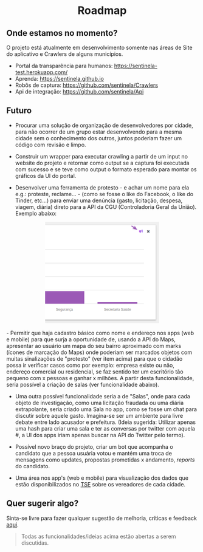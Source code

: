 
<h1 align="center"> Roadmap </h1>


<h2>Onde estamos no momento?</h2>
O projeto está atualmente em desenvolvimento somente nas áreas de Site do aplicativo e Crawlers de alguns municípios.

- Portal da transparência para humanos: https://sentinela-test.herokuapp.com/
- Aprenda: https://sentinela.github.io
- Robôs de captura: https://github.com/sentinela/Crawlers
- Api de integração: https://github.com/sentinela/Api

<h2>Futuro</h2>

- Procurar uma solução de organização de desenvolvedores por cidade, para não ocorrer de um grupo estar desenvolvendo para a mesma cidade sem o conhecimento dos outros, juntos poderiam fazer um código com revisão e limpo.

- Construir um wrapper para executar crawling a partir de um input no website do projeto e retornar como output se a captura foi executada com sucesso e se teve como output o formato esperado para montar os gráficos da UI do portal.  

- Desenvolver uma ferramenta de protesto - e achar um nome para ela e.g.: proteste, reclame... - (como se fosse o like do Facebook, o like do Tinder, etc...) para enviar uma denúncia (gasto, licitação, despesa, viagem, diária) direto para a API da CGU (Controladoria Geral da União). Exemplo abaixo:
<p align="center">
  <img width="300" src="./proteste-feature.png" alt="Imagem exemplificando a funcionalidade de protestar com o ícone de um megafone."/>
</p>
- Permitir que haja cadastro básico como nome e endereço nos apps (web e mobile) para que surja a oportunidade de, usando a API do Maps, apresentar ao usuário um mapa do seu bairro aproximado com marks (ícones de marcação do Maps) onde poderiam ser marcados objetos com muitas sinalizações de "protesto" (ver item acima) para que o cidadão possa ir verificar casos como por exemplo: empresa existe ou não, endereço comercial ou residencial, se faz sentido ter um escritório tão pequeno com x pessoas e ganhar x milhões. A partir desta funcionalidade, seria possível a criação de salas (ver funcionalidade abaixo).

- Uma outra possível funcionalidade seria a de "Salas", onde para cada objeto de investigação, como uma licitação fraudada ou uma diária extrapolante, seria criado uma Sala no app, como se fosse um chat para discutir sobre aquele gasto. Imagina-se ser um ambiente para livre debate entre lado acusador e prefeitura. (Ideia sugerida: Utilizar apenas uma hash para criar uma sala e ter as conversas por twitter com aquela #, a UI dos apps iriam apenas buscar na API do Twitter pelo termo).

- Possível novo braço do projeto, criar um bot que acompanha o candidato que a pessoa usuária votou e mantém uma troca de mensagens como updates, propostas prometidas x andamento, _reports_ do candidato.

- Uma área nos app's (web e mobile) para visualização dos dados que estão disponibilizados no [TSE](http://divulgacandcontas.tse.jus.br/) sobre os vereadores de cada cidade.
<h2>Quer sugerir algo?</h2>

Sinta-se livre para fazer qualquer sugestão de melhoria, críticas e feedback
<a href="https://github.com/nossacidadetransparente/projeto/issues/new?title=&labels%5B%5D=&assignee=jeanbauer&milestone=fake&body=Quanto_mais_detalhes_melhor!">aqui</a>.

> Todas as funcionalidades/ideias acima estão abertas a serem discutidas.
